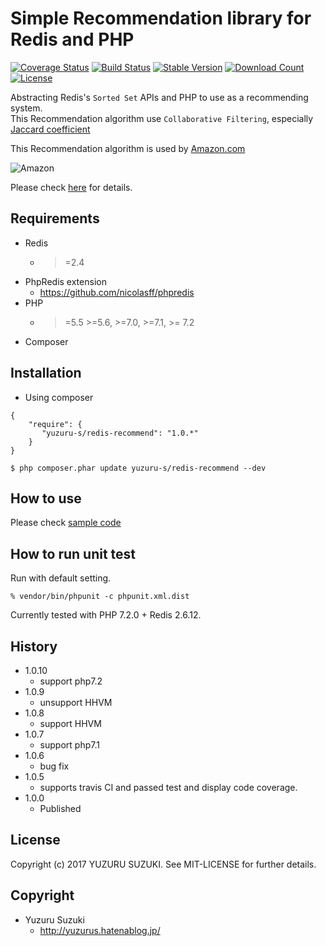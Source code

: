 Simple Recommendation library for Redis and PHP
=============================

[![Coverage Status](https://coveralls.io/repos/github/YuzuruS/redis-recommend/badge.svg?branch=master)](https://coveralls.io/github/YuzuruS/redis-recommend?branch=master)
[![Build Status](https://travis-ci.org/YuzuruS/redis-recommend.png?branch=master)](https://travis-ci.org/YuzuruS/redis-recommend)
[![Stable Version](https://poser.pugx.org/yuzuru-s/redis-recommend/v/stable)](https://packagist.org/packages/yuzuru-s/redis-recommend)
[![Download Count](https://poser.pugx.org/yuzuru-s/redis-recommend/downloads.png)](https://packagist.org/packages/yuzuru-s/redis-recommend)
[![License](https://poser.pugx.org/yuzuru-s/redis-recommend/license)](https://packagist.org/packages/yuzuru-s/redis-recommend)

Abstracting Redis's `Sorted Set` APIs and PHP to use as a recommending system.  
This Recommendation algorithm use `Collaborative Filtering`, especially [Jaccard coefficient](https://en.wikipedia.org/wiki/Jaccard_index)

This Recommendation algorithm is used by [Amazon.com](https://www.amazon.com/)

![Amazon](https://cloud.githubusercontent.com/assets/1485195/17956534/72ca4d3a-6ac5-11e6-985e-9074251b5f35.jpg)


Please check [here](http://qiita.com/yudsuzuk/items/6de4650cb6d50236533e) for details.

Requirements
-----------------------------
- Redis
  - >=2.4
- PhpRedis extension
  - https://github.com/nicolasff/phpredis
- PHP
  - >=5.5 >=5.6, >=7.0, >=7.1, >= 7.2
- Composer



Installation
----------------------------

* Using composer

```
{
    "require": {
       "yuzuru-s/redis-recommend": "1.0.*"
    }
}
```

```
$ php composer.phar update yuzuru-s/redis-recommend --dev
```

How to use
----------------------------
Please check [sample code](https://github.com/YuzuruS/redis-recommend/blob/master/sample/usecase.php)


How to run unit test
----------------------------

Run with default setting.
```
% vendor/bin/phpunit -c phpunit.xml.dist
```

Currently tested with PHP 7.2.0 + Redis 2.6.12.


History
----------------------------
- 1.0.10
  - support php7.2
- 1.0.9
  - unsupport HHVM
- 1.0.8
  - support HHVM
- 1.0.7
  - support php7.1
- 1.0.6
  - bug fix
- 1.0.5
  - supports travis CI and passed test and display code coverage.
- 1.0.0
  - Published



License
----------------------------
Copyright (c) 2017 YUZURU SUZUKI. See MIT-LICENSE for further details.

Copyright
-----------------------------
- Yuzuru Suzuki
  - http://yuzurus.hatenablog.jp/
